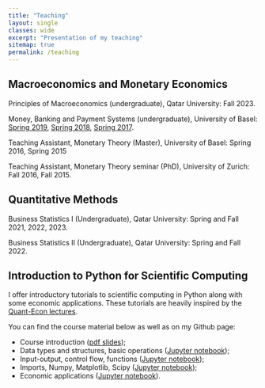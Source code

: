 ```yaml
---
title: "Teaching"
layout: single
classes: wide
excerpt: "Presentation of my teaching"
sitemap: true
permalink: /teaching
---
```


## Macroeconomics and Monetary Economics

Principles of Macroeconomics (undergraduate), Qatar University: Fall 2023.

Money, Banking and Payment Systems (undergraduate), University of Basel: [Spring 2019](https://wwz.unibas.ch/de/wirtschaftstheorie/lehre/fs19/money-banking-and-payment-systems/), [Spring 2018](https://wwz.unibas.ch/de/wirtschaftstheorie/lehre/fs18/money-banking-and-payment-systems/), [Spring 2017](https://wwz.unibas.ch/de/wirtschaftstheorie/lehre/fs17/money-banking-and-payment-systems/).

Teaching Assistant, Monetary Theory (Master), University of Basel: Spring 2016, Spring 2015

Teaching Assistant, Monetary Theory seminar (PhD), University of Zurich: Fall 2016, Fall 2015.

## Quantitative Methods

Business Statistics I (Undergraduate), Qatar University: Spring and Fall 2021, 2022, 2023.

Business Statistics II (Undergraduate), Qatar University: Spring and Fall 2022.

## Introduction to Python for Scientific Computing

I offer introductory tutorials to scientific computing in Python along with some economic applications. These tutorials are heavily inspired by the [Quant-Econ lectures](https://lectures.quantecon.org/py/).

You can find the course material below as well as on my Github page:
* Course introduction ([pdf slides](https://www.dropbox.com/s/50w7reqpk6t3cc0/intro_python.pdf?raw=1));
* Data types and structures, basic operations ([Jupyter notebook](http://nbviewer.jupyter.org/github/maitlahcen/intro_python/blob/master/tutorials/python_tutorial_1.ipynb));
* Input-output, control flow, functions ([Jupyter notebook](http://nbviewer.jupyter.org/github/maitlahcen/intro_python/blob/master/tutorials/python_tutorial_2.ipynb));
* Imports, Numpy, Matplotlib, Scipy ([Jupyter notebook](http://nbviewer.jupyter.org/github/maitlahcen/intro_python/blob/master/tutorials/python_tutorial_3.ipynb));
* Economic applications ([Jupyter notebook](http://nbviewer.jupyter.org/github/maitlahcen/intro_python/blob/master/tutorials/python_tutorial_4.ipynb)).
